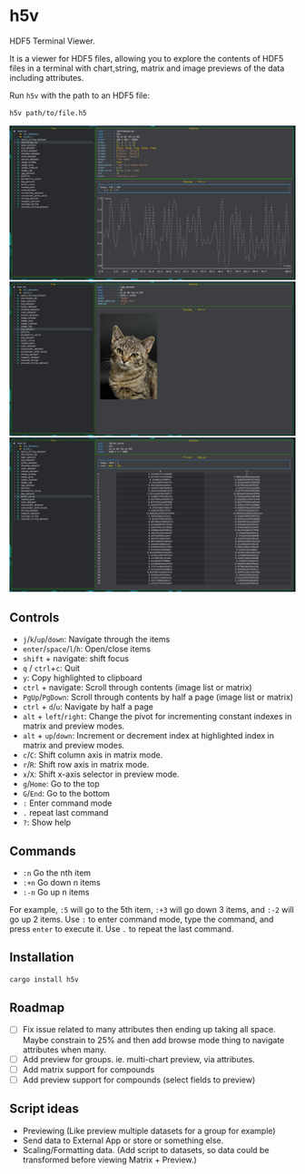 # h5v

HDF5 Terminal Viewer.

It is a viewer for HDF5 files, allowing you to explore the contents of HDF5 files in a terminal with chart,string, matrix and image previews of the data including attributes.

Run `h5v` with the path to an HDF5 file:

```bash
h5v path/to/file.h5
```

![](./docs/chart_example.png)
![](./docs/image_example.png)
![](./docs/matrix_example.png)

## Controls

- `j`/`k`/`up`/`down`: Navigate through the items
- `enter`/`space`/`l`/`h`: Open/close items
- `shift` + navigate: shift focus
- `q` / `ctrl`+`c`: Quit
- `y`: Copy highlighted to clipboard
- `ctrl` + navigate: Scroll through contents (image list or matrix)
- `PgUp`/`PgDown`: Scroll through contents by half a page (image list or matrix)
- `ctrl` + `d`/`u`: Navigate by half a page
- `alt` + `left`/`right`: Change the pivot for incrementing constant indexes in matrix and preview modes.
- `alt` + `up`/`down`: Increment or decrement index at highlighted index in matrix and preview modes.
- `c`/`C`: Shift column axis in matrix mode.
- `r`/`R`: Shift row axis in matrix mode.
- `x`/`X`: Shift x-axis selector in preview mode.
- `g`/`Home`: Go to the top
- `G`/`End`: Go to the bottom
- `:` Enter command mode
- `.` repeat last command
- `?`: Show help

## Commands

- `:n` Go the nth item
- `:+n` Go down n items
- `:-n` Go up n items

For example, `:5` will go to the 5th item, `:+3` will go down 3 items, and `:-2` will go up 2 items.
Use `:` to enter command mode, type the command, and press `enter` to execute it.
Use `.` to repeat the last command.

## Installation

```bash
cargo install h5v
```

## Roadmap

- [ ] Fix issue related to many attributes then ending up taking all space. Maybe constrain to 25% and then add browse mode thing to navigate attributes when many.
- [ ] Add preview for groups. ie. multi-chart preview, via attributes.
- [ ] Add matrix support for compounds
- [ ] Add preview support for compounds (select fields to preview)

## Script ideas

- Previewing (Like preview multiple datasets for a group for example)
- Send data to External App or store or something else.
- Scaling/Formatting data. (Add script to datasets, so data could be transformed before viewing Matrix + Preview.)
